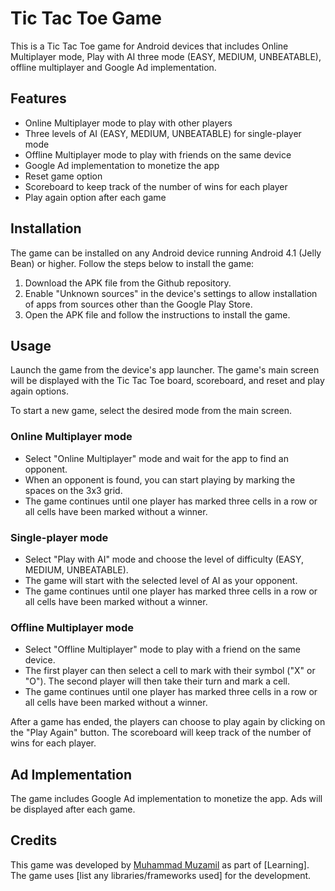 # Tic Tac Toe Game

This is a Tic Tac Toe game for Android devices that includes Online Multiplayer mode, Play with AI three mode (EASY, MEDIUM, UNBEATABLE), offline multiplayer and Google Ad implementation.

## Features

- Online Multiplayer mode to play with other players
- Three levels of AI (EASY, MEDIUM, UNBEATABLE) for single-player mode
- Offline Multiplayer mode to play with friends on the same device
- Google Ad implementation to monetize the app
- Reset game option
- Scoreboard to keep track of the number of wins for each player
- Play again option after each game

## Installation

The game can be installed on any Android device running Android 4.1 (Jelly Bean) or higher. Follow the steps below to install the game:

1. Download the APK file from the Github repository.
2. Enable "Unknown sources" in the device's settings to allow installation of apps from sources other than the Google Play Store.
3. Open the APK file and follow the instructions to install the game.

## Usage

Launch the game from the device's app launcher. The game's main screen will be displayed with the Tic Tac Toe board, scoreboard, and reset and play again options.

To start a new game, select the desired mode from the main screen. 

### Online Multiplayer mode
- Select "Online Multiplayer" mode and wait for the app to find an opponent.
- When an opponent is found, you can start playing by marking the spaces on the 3x3 grid.
- The game continues until one player has marked three cells in a row or all cells have been marked without a winner.

### Single-player mode
- Select "Play with AI" mode and choose the level of difficulty (EASY, MEDIUM, UNBEATABLE).
- The game will start with the selected level of AI as your opponent.
- The game continues until one player has marked three cells in a row or all cells have been marked without a winner.

### Offline Multiplayer mode
- Select "Offline Multiplayer" mode to play with a friend on the same device.
- The first player can then select a cell to mark with their symbol ("X" or "O"). The second player will then take their turn and mark a cell.
- The game continues until one player has marked three cells in a row or all cells have been marked without a winner.

After a game has ended, the players can choose to play again by clicking on the "Play Again" button. The scoreboard will keep track of the number of wins for each player.

## Ad Implementation

The game includes Google Ad implementation to monetize the app. Ads will be displayed after each game. 

## Credits

This game was developed by [Muhammad Muzamil](https://github.com/BinaryBreaker) as part of [Learning]. The game uses [list any libraries/frameworks used] for the development. 


